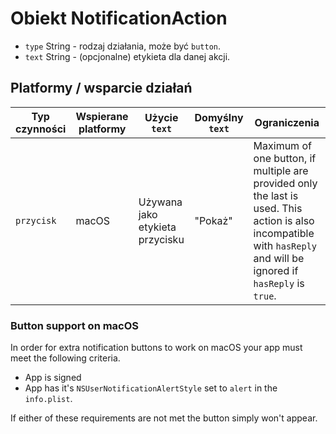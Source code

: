 # Obiekt NotificationAction

* `type` String - rodzaj działania, może być `button`.
* `text` String - (opcjonalne) etykieta dla danej akcji.

## Platformy / wsparcie działań

| Typ czynności | Wspierane platformy | Użycie `text`                   | Domyślny `text` | Ograniczenia                                                                                                                                                         |
| ------------- | ------------------- | ------------------------------- | --------------- | -------------------------------------------------------------------------------------------------------------------------------------------------------------------- |
| `przycisk`    | macOS               | Używana jako etykieta przycisku | "Pokaż"         | Maximum of one button, if multiple are provided only the last is used. This action is also incompatible with `hasReply` and will be ignored if `hasReply` is `true`. |

### Button support on macOS

In order for extra notification buttons to work on macOS your app must meet the following criteria.

* App is signed
* App has it's `NSUserNotificationAlertStyle` set to `alert` in the `info.plist`.

If either of these requirements are not met the button simply won't appear.